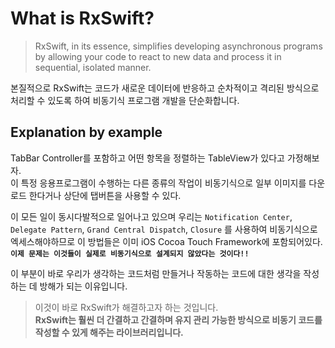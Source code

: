 # What is RxSwift?

> RxSwift, in its essence, simplifies developing asynchronous programs by allowing your code to react to new data and process it in sequential, isolated manner.

본질적으로 RxSwift는 코드가 새로운 데이터에 반응하고 순차적이고 격리된 방식으로 처리할 수 있도록 하여 비동기식 프로그램 개발을 단순화합니다.

## Explanation by example
TabBar Controller를 포함하고 어떤 항목을 정렬하는 TableView가 있다고 가정해보자.   
이 특정 응용프로그램이 수행하는 다른 종류의 작업이 비동기식으로 일부 이미지를 다운로드 한다거나 상단에 탭버튼을 사용할 수 있다.   

이 모든 일이 동시다발적으로 일어나고 있으며 우리는 `Notification Center`, `Delegate Pattern`, `Grand Central Dispatch`, `Closure` 를 사용하여 비동기식으로 엑세스해야하므로 이 방법들은 이미 iOS Cocoa Touch Framework에 포함되어있다.   
**`이제 문제는 이것들이 실제로 비동기식으로 설계되지 않았다는 것이다!!`**   

이 부분이 바로 우리가 생각하는 코드처럼 만들거나 작동하는 코드에 대한 생각을 작성하는 데 방해가 되는 이유입니다.   
> 이것이 바로 RxSwift가 해결하고자 하는 것입니다.   
**RxSwift는 훨씬 더 간결하고 간결하며 유지 관리 가능한 방식으로 비동기 코드를 작성할 수 있게 해주는 라이브러리입니다.**